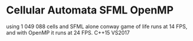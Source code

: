 # Cellular Automata SFML OpenMP

using 1 049 088 cells and SFML alone conway game of life runs at 14 FPS, and with OpenMP it runs at 24 FPS.
C++15 VS2017